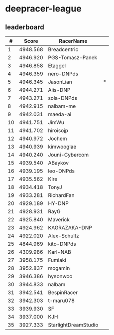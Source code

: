 # deepracer-league

## leaderboard

<!-- leaderboard -->
| # | Score | RacerName |   |
| - | ----- | --------- | - |
| 1 | 4948.568 | Breadcentric | |
| 2 | 4946.920 | PGS-Tomasz-Panek | |
| 3 | 4946.858 | Etaggel | |
| 4 | 4946.359 | nero-DNPds | |
| 5 | 4946.345 | JasonLian | * |
| 6 | 4944.271 | Aiis-DNP | |
| 7 | 4943.271 | sola-DNPds | |
| 8 | 4942.915 | nalbam-me | |
| 9 | 4942.031 | maeda-ai | |
| 10 | 4941.751 | JimWu | |
| 11 | 4941.702 | hiroisojp | |
| 12 | 4940.972 | Jochem | |
| 13 | 4940.939 | kimwooglae | |
| 14 | 4940.240 | Jouni-Cybercom | |
| 15 | 4939.540 | ABaykov | |
| 16 | 4939.195 | leo-DNPds | |
| 17 | 4935.562 | Kire | |
| 18 | 4934.418 | TonyJ | |
| 19 | 4933.281 | RichardFan | |
| 20 | 4929.189 | HY-DNP | |
| 21 | 4928.931 | RayG | |
| 22 | 4925.840 | Maverick | |
| 23 | 4924.962 | KAGRAZAKA-DNP | |
| 24 | 4922.020 | Alex-Schultz | |
| 25 | 4844.969 | kito-DNPds | |
| 26 | 4309.986 | Karl-NAB | |
| 27 | 3958.175 | Fumiaki | |
| 28 | 3952.837 | mogamin | |
| 29 | 3946.386 | hyeonwoo | |
| 30 | 3944.833 | nalbam | |
| 31 | 3942.541 | BespinRacer | |
| 32 | 3942.303 | t-maru078 | |
| 33 | 3939.930 | SF | |
| 34 | 3937.000 | KJH | |
| 35 | 3927.333 | StarlightDreamStudio | |

